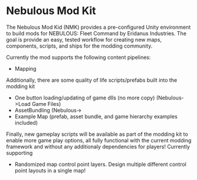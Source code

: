 # Nebulous Mod Kit

The Nebulous Mod Kid (NMK) provides a pre-configured Unity environment to build mods for NEBULOUS: Fleet Command by Eridanus Industries. The goal is provide an easy, tested workflow for creating new maps, components, scripts, and ships for the modding community. 

Currently the mod supports the following content pipelines:
* Mapping

Additionally, there are some quality of life scripts/prefabs built into the modding kit
* One button loading/updating of game dlls (no more copy) (Nebulous->Load Game Files)
* AssetBundling (Nebulous->
* Example Map (prefab, asset bundle, and game hierarchy examples included)

Finally, new gameplay scripts will be available as part of the modding kit to enable more game play options, all fully functional with the current modding framework and without any additionaly dependencies for players! Currently supporting
* Randomized map control point layers. Design multiple different control point layouts in a single map!
